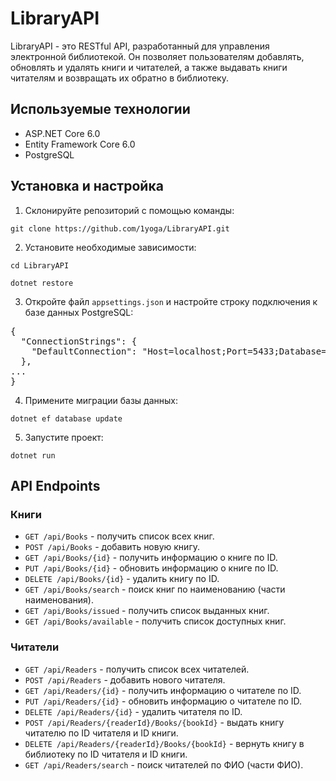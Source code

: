 # LibraryAPI

LibraryAPI - это RESTful API, разработанный для управления электронной библиотекой. Он позволяет пользователям добавлять, обновлять и удалять книги и читателей, а также выдавать книги читателям и возвращать их обратно в библиотеку.

## Используемые технологии

- ASP.NET Core 6.0
- Entity Framework Core 6.0
- PostgreSQL

## Установка и настройка

1. Склонируйте репозиторий с помощью команды:

```
git clone https://github.com/1yoga/LibraryAPI.git
```

2. Установите необходимые зависимости:

```
cd LibraryAPI
```
```
dotnet restore
```

3. Откройте файл `appsettings.json` и настройте строку подключения к базе данных PostgreSQL:

<pre>
{
  "ConnectionStrings": {
    "DefaultConnection": "Host=localhost;Port=5433;Database=LibraryDB;Username=postgres;Password=your_password;"
  },
...
}
</pre>

4. Примените миграции базы данных:

```
dotnet ef database update
```

5. Запустите проект:
```
dotnet run
```

## API Endpoints

### Книги

- `GET /api/Books` - получить список всех книг.
- `POST /api/Books` - добавить новую книгу.
- `GET /api/Books/{id}` - получить информацию о книге по ID.
- `PUT /api/Books/{id}` - обновить информацию о книге по ID.
- `DELETE /api/Books/{id}` - удалить книгу по ID.
- `GET /api/Books/search` - поиск книг по наименованию (части наименования).
- `GET /api/Books/issued` - получить список выданных книг.
- `GET /api/Books/available` - получить список доступных книг.

### Читатели

- `GET /api/Readers` - получить список всех читателей.
- `POST /api/Readers` - добавить нового читателя.
- `GET /api/Readers/{id}` - получить информацию о читателе по ID.
- `PUT /api/Readers/{id}` - обновить информацию о читателе по ID.
- `DELETE /api/Readers/{id}` - удалить читателя по ID.
- `POST /api/Readers/{readerId}/Books/{bookId}` - выдать книгу читателю по ID читателя и ID книги.
- `DELETE /api/Readers/{readerId}/Books/{bookId}` - вернуть книгу в библиотеку по ID читателя и ID книги.
- `GET /api/Readers/search` - поиск читателей по ФИО (части ФИО).
